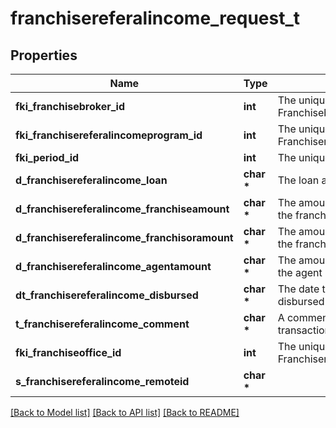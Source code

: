 # franchisereferalincome_request_t

## Properties
Name | Type | Description | Notes
------------ | ------------- | ------------- | -------------
**fki_franchisebroker_id** | **int** | The unique ID of the Franchisebroker | 
**fki_franchisereferalincomeprogram_id** | **int** | The unique ID of the Franchisereferalincomeprogram | 
**fki_period_id** | **int** | The unique ID of the Period | 
**d_franchisereferalincome_loan** | **char \*** | The loan amount | 
**d_franchisereferalincome_franchiseamount** | **char \*** | The amount that will be given to the franchise | 
**d_franchisereferalincome_franchisoramount** | **char \*** | The amount that will be kept by the franchisor | 
**d_franchisereferalincome_agentamount** | **char \*** | The amount that will be given to the agent | 
**dt_franchisereferalincome_disbursed** | **char \*** | The date the amounts were disbursed | 
**t_franchisereferalincome_comment** | **char \*** | A comment about the transaction | 
**fki_franchiseoffice_id** | **int** | The unique ID of the Franchisereoffice | 
**s_franchisereferalincome_remoteid** | **char \*** |  | 

[[Back to Model list]](../README.md#documentation-for-models) [[Back to API list]](../README.md#documentation-for-api-endpoints) [[Back to README]](../README.md)


